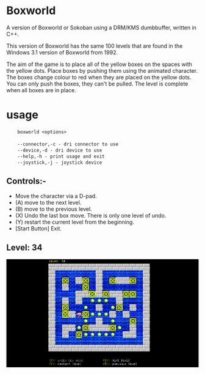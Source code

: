 # Boxworld

A version of Boxworld or Sokoban using a DRM/KMS dumbbuffer, written in C++.

This version of Boxworld has the same 100 levels that are found in the Windows 3.1 version of Boxworld from 1992.

The aim of the game is to place all of the yellow boxes on the spaces with the yellow dots. Place boxes by pushing them using the animated character. The boxes change colour to red when they are placed on the yellow dots. You can only push the boxes, they can't be pulled. The level is complete when all boxes are in place.

# usage
        boxworld <options>

        --connector,-c - dri connector to use
        --device,-d - dri device to use
        --help,-h - print usage and exit
        --joystick,-j - joystick device

## Controls:-
- Move the character via a D-pad.
- (A) move to the next level.
- (B) move to the previous level.
- (X) Undo the last box move. There is only one level of undo.
- (Y) restart the current level from the beginning.
- [Start Button] Exit.

## Level: 34

![Boxworld level 34](assets/boxworld.png)

